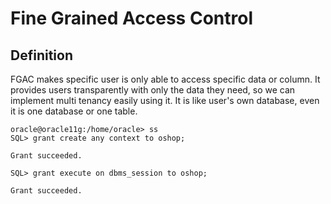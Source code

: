 
# Fine Grained Access Control

## Definition
FGAC makes specific user is only able to access specific data or column. 
It provides users transparently with only the data they need, so we can implement multi tenancy easily using it.
It is like user's own database, even it is one database or one table.

```
oracle@oracle11g:/home/oracle> ss
SQL> grant create any context to oshop;

Grant succeeded.

SQL> grant execute on dbms_session to oshop;

Grant succeeded.
```